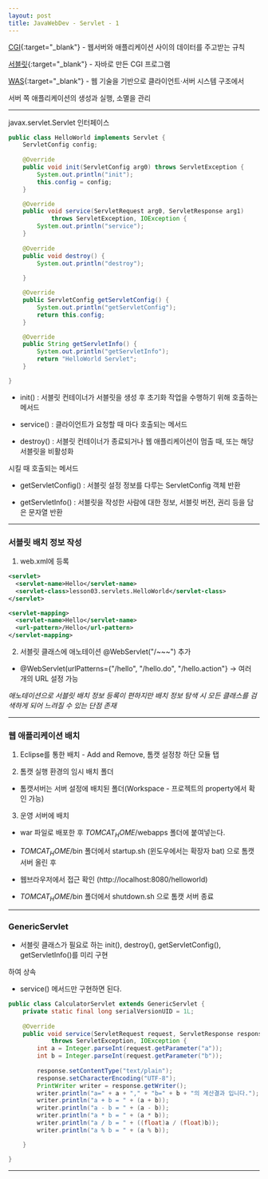 ```yaml
---
layout: post
title: JavaWebDev - Servlet - 1
---
```


[CGI](https://ko.wikipedia.org/wiki/%EA%B3%B5%EC%9A%A9_%EA%B2%8C%EC%9D%B4%ED%8A%B8%EC%9B%A8%EC%9D%B4_%EC%9D%B8%ED%84%B0%ED%8E%98%EC%9D%B4%EC%8A%A4){:target="_blank"} - 웹서버와 애플리케이션 사이의 데이터를 주고받는 규칙

[서블릿](https://ko.wikipedia.org/wiki/%EC%9E%90%EB%B0%94_%EC%84%9C%EB%B8%94%EB%A6%BF){:target="_blank"} - 자바로 만든 CGI 프로그램

[WAS](https://ko.wikipedia.org/wiki/%EC%9B%B9_%EC%95%A0%ED%94%8C%EB%A6%AC%EC%BC%80%EC%9D%B4%EC%85%98_%EC%84%9C%EB%B2%84){:target="_blank"} - 웹 기술을 기반으로 클라이언트·서버 시스템 구조에서 

서버 쪽 애플리케이션의 생성과 실행, 소멸을 관리

---

javax.servlet.Servlet 인터페이스

```java
public class HelloWorld implements Servlet {
	ServletConfig config;
	
	@Override
	public void init(ServletConfig arg0) throws ServletException {
		System.out.println("init");	
		this.config = config;
	}

	@Override
	public void service(ServletRequest arg0, ServletResponse arg1)
			throws ServletException, IOException {
		System.out.println("service");
	}
	
	@Override
	public void destroy() {
		System.out.println("destroy");
		
	}

	@Override
	public ServletConfig getServletConfig() {
		System.out.println("getServletConfig");
		return this.config;
	}

	@Override
	public String getServletInfo() {
		System.out.println("getServletInfo");
		return "HelloWorld Servlet";
	}

}
```

- init() : 서블릿 컨테이너가 서블릿을 생성 후 초기화 작업을 수행하기 위해 호출하는 메서드

- service() : 클라이언트가 요청할 때 마다 호출되는 메서드

- destroy() : 서블릿 컨테이너가 종료되거나 웹 애플리케이션이 멈출 때, 또는 해당 서블릿을 비활성화 

시킬 때 호출되는 메서드

- getServletConfig() : 서블릿 설정 정보를 다루는 ServletConfig 객체 반환

- getServletInfo() : 서블릿을 작성한 사람에 대한 정보, 서블릿 버전, 권리 등을 담은 문자열 반환

---

### 서블릿 배치 정보 작성

1. web.xml에 등록

```xml
<servlet>
  <servlet-name>Hello</servlet-name>
  <servlet-class>lesson03.servlets.HelloWorld</servlet-class>
</servlet>

<servlet-mapping>
  <servlet-name>Hello</servlet-name>
  <url-pattern>/Hello</url-pattern>
</servlet-mapping>
```

2. 서블릿 클래스에 애노테이션 @WebServlet("/~~~") 추가

  - @WebServlet(urlPatterns={"/hello", "/hello.do", "/hello.action"} -> 여러 개의 URL 설정 가능

  *애노테이션으로 서블릿 배치 정보 등록이 편하지만 배치 정보 탐색 시 모든 클래스를 검색하게 되어 느려질 수 있는 단점 존재*

---

### 웹 애플리케이션 배치

1. Eclipse를 통한 배치 - Add and Remove, 톰캣 설정창 하단 모듈 탭

2. 톰캣 실행 환경의 임시 배치 폴더

  - 톰캣서버는 서버 설정에 배치된 폴더(Workspace - 프로젝트의 property에서 확인 가능)

3. 운영 서버에 배치

  - war 파일로 배포한 후 $TOMCAT_HOME$/webapps 폴더에 붙여넣는다.

  - $TOMCAT_HOME$/bin 폴더에서 startup.sh (윈도우에서는 확장자 bat) 으로 톰캣 서버 올린 후

  - 웹브라우저에서 접근 확인 (http://localhost:8080/helloworld)

  - $TOMCAT_HOME$/bin 폴더에서 shutdown.sh 으로 톰캣 서버 종료

---

### GenericServlet

  - 서블릿 클래스가 필요로 하는 init(), destroy(), getServletConfig(), getServletInfo()를 미리 구현

하여 상속

  - service() 메서드만 구현하면 된다.

```java
public class CalculatorServlet extends GenericServlet {
	private static final long serialVersionUID = 1L;
	
	@Override
	public void service(ServletRequest request, ServletResponse response)
			throws ServletException, IOException {
		int a = Integer.parseInt(request.getParameter("a"));
		int b = Integer.parseInt(request.getParameter("b"));
		
		response.setContentType("text/plain");
		response.setCharacterEncoding("UTF-8");
		PrintWriter writer = response.getWriter();
		writer.println("a=" + a + "," + "b=" + b + "의 계산결과 입니다.");
		writer.println("a + b = " + (a + b));
		writer.println("a - b = " + (a - b));
		writer.println("a * b = " + (a * b));
		writer.println("a / b = " + ((float)a / (float)b));
		writer.println("a % b = " + (a % b));

	}

}
```

---


